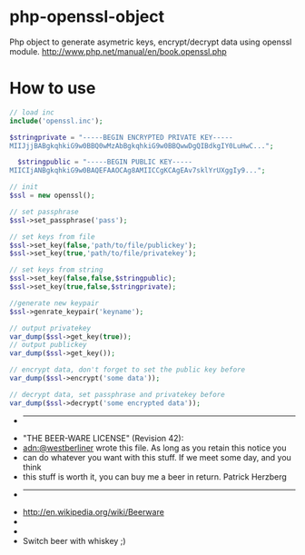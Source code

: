 php-openssl-object
==================

Php object to generate asymetric keys, encrypt/decrypt data using openssl module.
http://www.php.net/manual/en/book.openssl.php


How to use
==========
```php
// load inc
include('openssl.inc');

$stringprivate = "-----BEGIN ENCRYPTED PRIVATE KEY-----
MIIJjjBABgkqhkiG9w0BBQ0wMzAbBgkqhkiG9w0BBQwwDgQIBdkgIY0LuHwC...";

  $stringpublic = "-----BEGIN PUBLIC KEY-----
MIICIjANBgkqhkiG9w0BAQEFAAOCAg8AMIICCgKCAgEAv7sklYrUXggIy9...";

// init
$ssl = new openssl();

// set passphrase
$ssl->set_passphrase('pass');

// set keys from file
$ssl->set_key(false,'path/to/file/publickey');
$ssl->set_key(true,'path/to/file/privatekey');

// set keys from string
$ssl->set_key(false,false,$stringpublic);
$ssl->set_key(true,false,$stringprivate);

//generate new keypair
$ssl->genrate_keypair('keyname');

// output privatekey
var_dump($ssl->get_key(true));
// output publickey
var_dump($ssl->get_key());

// encrypt data, don't forget to set the public key before
var_dump($ssl->encrypt('some data'));

// decrypt data, set passphrase and privatekey before
var_dump($ssl->decrypt('some encrypted data'));
```

 * ----------------------------------------------------------------------------
 * "THE BEER-WARE LICENSE" (Revision 42):
 * <adn:@westberliner> wrote this file. As long as you retain this notice you
 * can do whatever you want with this stuff. If we meet some day, and you think
 * this stuff is worth it, you can buy me a beer in return. Patrick Herzberg
 * ----------------------------------------------------------------------------
 * http://en.wikipedia.org/wiki/Beerware
 *
 *
 * Switch beer with whiskey ;)
